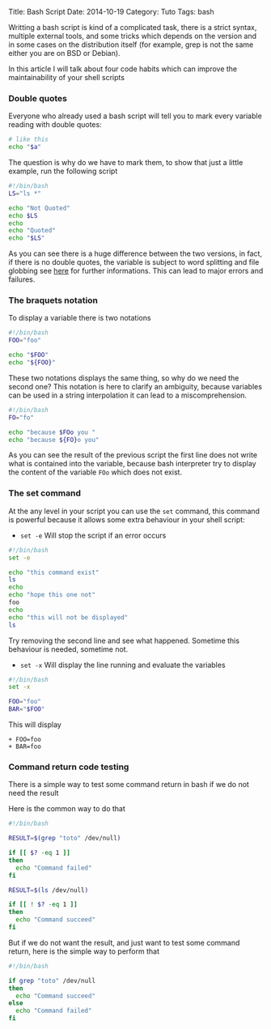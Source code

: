 Title: Bash Script
Date: 2014-10-19
Category: Tuto
Tags: bash

Writting a bash script is kind of a complicated task, there is a strict
syntax, multiple external tools, and some tricks which depends on the version
and in some cases on the distribution itself (for example, grep is not the same
either you are on BSD or Debian).

In this article I will talk about four code habits which can improve
the maintainability of your shell scripts

### Double quotes

Everyone who already used a bash script will tell you to mark every variable
reading with double quotes:

```bash
# like this
echo "$a"
```

The question is why do we have to mark them, to show that just a little example,
run the following script

```bash
#!/bin/bash
LS="ls *"

echo "Not Quoted"
echo $LS
echo
echo "Quoted"
echo "$LS"
```

As you can see there is a huge difference between the two versions, in fact,
if there is no double quotes, the variable is subject to word splitting and
file globbing see [here](http://mywiki.wooledge.org/BashPitfalls#echo%5f.24foo)
for further informations. This can lead to major errors and
failures.

### The braquets notation

To display a variable there is two notations

```bash
#!/bin/bash
FOO="foo"

echo "$FOO"
echo "${FOO}"

```

These two notations displays the same thing, so why do we need the second one?
This notation is here to clarify an ambiguity, because variables can be used
in a string interpolation it can lead to a miscomprehension.


```bash
#!/bin/bash
FO="fo"

echo "because $FOo you "
echo "because ${FO}o you"
```

As you can see the result of the previous script the first line does not write
what is contained into the variable, because bash interpreter try to display
the content of the variable `FOo` which does not exist.

### The set command

At the any level in your script you can use the `set` command,
this command is powerful because it allows some extra behaviour in your shell
script:

* `set -e` Will stop the script if an error occurs

```bash
#!/bin/bash
set -e

echo "this command exist"
ls
echo
echo "hope this one not"
foo
echo
echo "this will not be displayed"
ls
```

Try removing the second line and see what happened. Sometime this behaviour is
needed, sometime not.

* `set -x` Will display the line running and evaluate the variables

```bash
#!/bin/bash
set -x

FOO="foo"
BAR="$FOO"
```

This will display

```
+ FOO=foo
+ BAR=foo
```

### Command return code testing

There is a simple way to test some command return in bash if we do not need the
result

Here is the common way to do that

```bash
#!/bin/bash

RESULT=$(grep "toto" /dev/null)

if [[ $? -eq 1 ]]
then
  echo "Command failed"
fi

RESULT=$(ls /dev/null)

if [[ ! $? -eq 1 ]]
then
  echo "Command succeed"
fi
```

But if we do not want the result, and just want to test some command return,
here is the simple way to perform that

```bash
#!/bin/bash

if grep "toto" /dev/null
then
  echo "Command succeed"
else
  echo "Command failed"
fi
```
